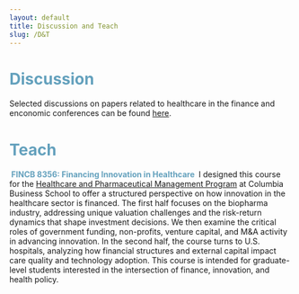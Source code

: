 ```yaml
---
layout: default
title: Discussion and Teach
slug: /D&T
---
```

<h1 class="page-heading" style="color:#64a1bd">Discussion</h1>
Selected discussions on papers related to healthcare in the finance and enconomic conferences can be found <a href="https://xuelin-li.notion.site/selected-discussion" target="_blank">here</a>. <br />

<h1 class="page-heading" style="color:#64a1bd">Teach</h1>
<span style="color:#64a1bd"><strong>&nbsp;FINCB 8356&#58; Financing Innovation in Healthcare&nbsp;</strong></span> I designed this course for the <a href="https://business.columbia.edu/healthcare/about/faculty" target="_blank">Healthcare and Pharmaceutical Management Program</a> at Columbia Business School to offer a structured perspective on how innovation in the healthcare sector is financed. The first half focuses on the biopharma industry, addressing unique valuation challenges and the risk-return dynamics that shape investment decisions. We then examine the critical roles of government funding, non-profits, venture capital, and M&A activity in advancing innovation. In the second half, the course turns to U.S. hospitals, analyzing how financial structures and external capital impact care quality and technology adoption. This course is intended for graduate-level students interested in the intersection of finance, innovation, and health policy. <br />